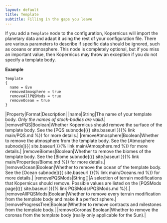 ```yaml
---
layout: default
title: Template
subtitle: Filling in the gaps you leave
---
```


If you add a  `Template` node to the configuration, Kopernicus will import the planetary data and adapt it using the rest of your configuration file. There are various parameters to describe if specific data should be ignored, such as oceans or atmosphere. This node is completely optional, but if you miss an important value, then Kopernicus may throw an exception if you do not specify a template body.

**Example**
```
Template
{
  name = Eve
  removeAtmosphere = true
  removeAllPQSMods = true
  removeOcean = true
}
```

|Property|Format|Description|
|name|String|The name of your template body. *Only the names of stock-bodies are valid.*|
|removePQS|Boolean|Whether Kopernicus should remove the surface of the template body. See the [PQS subnode]({{ site.baseurl }}{% link main/PQS.md %}) for more details.|
|removeAtmosphere|Boolean|Whether to remove the atmosphere from the template body. See the [Atmosphere subnode]({{ site.baseurl }}{% link main/Atmosphere.md %}) for more details.|
|removeBiomes|Boolean|Whether to remove the biomes of the template body. See the [Biome subnode]({{ site.baseurl }}{% link main/Properties/Biome.md %}) for more details.|
|removeOcean|Boolean|Whether to remove the ocean of the template body. See the [Ocean subnode]({{ site.baseurl }}{% link main/Oceans.md %}) for more details.|
|removePQSMods|String[]|A selection of terrain modifications that Kopernicus should remove. Possible values are listed on the [PQSMods page]({{ site.baseurl }}{% link PQSMods/PQSMods.md %}).|
|removeAllPQSMods|Boolean|Whether to remove every terrain modification from the template body and make it a perfect sphere.|
|removeProgressTree|Boolean|Whether to remove contracts and milestones from the template body.|
|removeCoronas|Boolean|Whether to remove the coronas from the template body (really only applicable for the Sun).|
